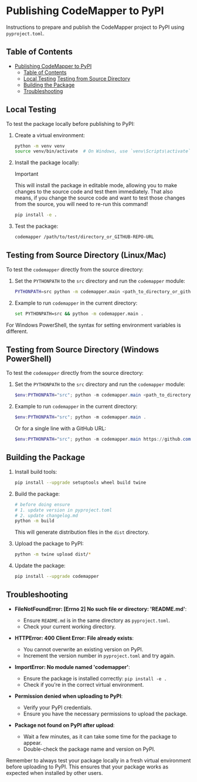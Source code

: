 # Publishing CodeMapper to PyPI

Instructions to prepare and publish the CodeMapper project to PyPI using `pyproject.toml`.

## Table of Contents

- [Publishing CodeMapper to PyPI](#publishing-codemapper-to-pypi)
  - [Table of Contents](#table-of-contents)
  - [Local Testing](#local-testing)
[Testing from Source Directory](#testing-from-source-directory-linuxmac)
  - [Building the Package](#building-the-package)
  - [Troubleshooting](#troubleshooting)

## Local Testing

To test the package locally before publishing to PyPI:

1. Create a virtual environment:

    ```sh
    python -m venv venv
    source venv/bin/activate  # On Windows, use `venv\Scripts\activate`
    ```

2. Install the package locally:

   > [!IMPORTANT]
   > This will install the package in editable mode, allowing you to make changes to the source code and test them immediately. That also means, if you change the source code and want to test those changes from the source, you will need to re-run this command!

    ```sh
    pip install -e .
    ```

3. Test the package:

    ```sh
    codemapper /path/to/test/directory_or_GITHUB-REPO-URL
    ```

## Testing from Source Directory (Linux/Mac)

To test the `codemapper` directly from the source directory:

1. Set the `PYTHONPATH` to the `src` directory and run the `codemapper` module:

    ```sh
    PYTHONPATH=src python -m codemapper.main <path_to_directory_or_github_url>
    ```

2. Example to run `codemapper` in the current directory:

    ```sh
    set PYTHONPATH=src && python -m codemapper.main .
    ```

For Windows PowerShell, the syntax for setting environment variables is different.

## Testing from Source Directory (Windows PowerShell)

To test the `codemapper` directly from the source directory:

1. Set the `PYTHONPATH` to the `src` directory and run the `codemapper` module:

    ```powershell
    $env:PYTHONPATH="src"; python -m codemapper.main <path_to_directory_or_github_url>
    ```

2. Example to run `codemapper` in the current directory:

    ```powershell
    $env:PYTHONPATH="src"; python -m codemapper.main .
    ```

    Or for a single line with a GitHub URL:

    ```powershell
    $env:PYTHONPATH="src"; python -m codemapper.main https://github.com/modelcontextprotocol/docs
    ```

## Building the Package

1. Install build tools:

    ```sh
    pip install --upgrade setuptools wheel build twine
    ```

2. Build the package:

    ```sh
    # before doing ensure
    # 1. update version in pyproject.toml
    # 2. update changelog.md
    python -m build
    ```

    This will generate distribution files in the `dist` directory.

3. Upload the package to PyPI:

    ```sh
    python -m twine upload dist/*
    ```

4. Update the package:

    ```sh
    pip install --upgrade codemapper
    ```

## Troubleshooting

- **FileNotFoundError: [Errno 2] No such file or directory: 'README.md'**:
  - Ensure `README.md` is in the same directory as `pyproject.toml`.
  - Check your current working directory.

- **HTTPError: 400 Client Error: File already exists**:
  - You cannot overwrite an existing version on PyPI.
  - Increment the version number in `pyproject.toml` and try again.

- **ImportError: No module named 'codemapper'**:
  - Ensure the package is installed correctly: `pip install -e .`
  - Check if you're in the correct virtual environment.

- **Permission denied when uploading to PyPI**:
  - Verify your PyPI credentials.
  - Ensure you have the necessary permissions to upload the package.

- **Package not found on PyPI after upload**:
  - Wait a few minutes, as it can take some time for the package to appear.
  - Double-check the package name and version on PyPI.

Remember to always test your package locally in a fresh virtual environment before uploading to PyPI. This ensures that your package works as expected when installed by other users.
